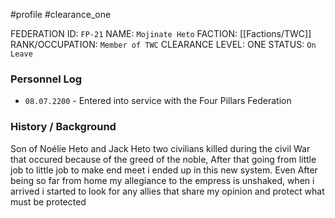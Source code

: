 #profile #clearance_one 

FEDERATION ID: `FP-21`
NAME: `Mojinate Heto`
FACTION: [[Factions/TWC]]
RANK/OCCUPATION: `Member of TWC`
CLEARANCE LEVEL: ONE
STATUS: `On Leave`

### Personnel Log
- `08.07.2200` - Entered into service with the Four Pillars Federation

### History / Background
Son of Noélie Heto and Jack Heto two civilians killed during the civil War that occured because of the greed of the noble, After that going from little job to little job to make end meet i ended up in this new system.
Even After being so far from home my allegiance to the empress is unshaked, when i arrived i started to look for any allies that share my opinion and protect what must be protected
